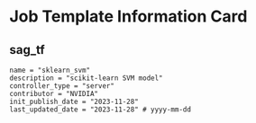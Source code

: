 # Job Template Information Card

## sag_tf
    name = "sklearn_svm"
    description = "scikit-learn SVM model" 
    controller_type = "server"
    contributor = "NVIDIA"
    init_publish_date = "2023-11-28"
    last_updated_date = "2023-11-28" # yyyy-mm-dd
